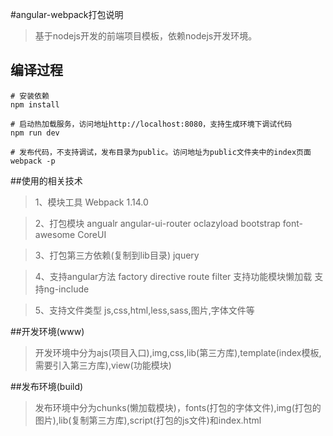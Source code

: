 #angular-webpack打包说明

> 基于nodejs开发的前端项目模板，依赖nodejs开发环境。

## 编译过程
    
``` 
# 安装依赖
npm install

# 启动热加载服务，访问地址http://localhost:8080，支持生成环境下调试代码
npm run dev

# 发布代码，不支持调试，发布目录为public。访问地址为public文件夹中的index页面
webpack -p

```

##使用的相关技术 


>1、模块工具
Webpack 1.14.0

>2、打包模块
angualr 
angular-ui-router 
oclazyload 
bootstrap 
font-awesome 
CoreUI

>3、打包第三方依赖(复制到lib目录)
jquery

>4、支持angular方法
factory
directive
route
filter
支持功能模块懒加载
支持ng-include

>5、支持文件类型
js,css,html,less,sass,图片,字体文件等

##开发环境(www)
>开发环境中分为ajs(项目入口),img,css,lib(第三方库),template(index模板,需要引入第三方库),view(功能模块)

##发布环境(build)
>发布环境中分为chunks(懒加载模块)，fonts(打包的字体文件),img(打包的图片),lib(复制第三方库),script(打包的js文件)和index.html

